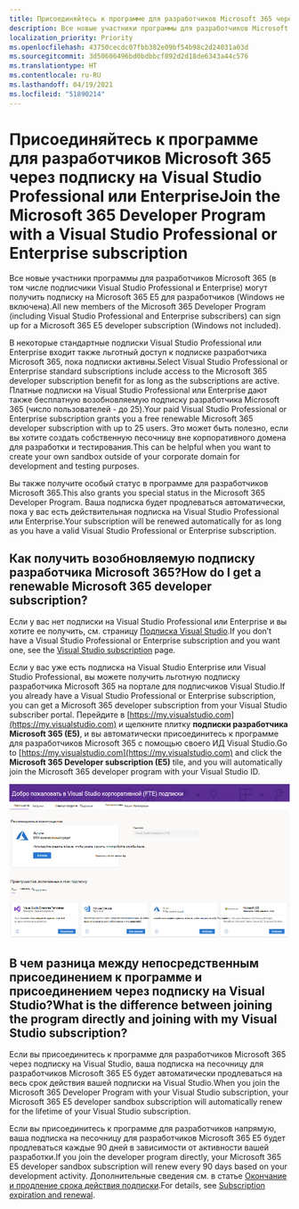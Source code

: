 ```yaml
---
title: Присоединяйтесь к программе для разработчиков Microsoft 365 через подписку на Visual Studio Professional или Enterprise
description: Все новые участники программы для разработчиков Microsoft 365 (в том числе подписчики Visual Studio Professional и Enterprise) могут получить подписку на Microsoft 365 E5 для разработчиков (Windows не включена).
localization_priority: Priority
ms.openlocfilehash: 43750cecdc07fbb382e09bf54b98c2d24031a03d
ms.sourcegitcommit: 3d50606496bd0bdbbcf892d2d18de6343a44c576
ms.translationtype: HT
ms.contentlocale: ru-RU
ms.lasthandoff: 04/19/2021
ms.locfileid: "51890214"
---
```

# <a name="join-the-microsoft-365-developer-program-with-a-visual-studio-professional-or-enterprise-subscription"></a><span data-ttu-id="4838e-103">Присоединяйтесь к программе для разработчиков Microsoft 365 через подписку на Visual Studio Professional или Enterprise</span><span class="sxs-lookup"><span data-stu-id="4838e-103">Join the Microsoft 365 Developer Program with a Visual Studio Professional or Enterprise subscription</span></span>

<span data-ttu-id="4838e-104">Все новые участники программы для разработчиков Microsoft 365 (в том числе подписчики Visual Studio Professional и Enterprise) могут получить подписку на Microsoft 365 E5 для разработчиков (Windows не включена).</span><span class="sxs-lookup"><span data-stu-id="4838e-104">All new members of the Microsoft 365 Developer Program (including Visual Studio Professional and Enterprise subscribers) can sign up for a Microsoft 365 E5 developer subscription (Windows not included).</span></span> 

<span data-ttu-id="4838e-105">В некоторые стандартные подписки Visual Studio Professional или Enterprise входит также льготный доступ к подписке разработчика Microsoft 365, пока подписки активны.</span><span class="sxs-lookup"><span data-stu-id="4838e-105">Select Visual Studio Professional or Enterprise standard subscriptions include access to the Microsoft 365 developer subscription benefit for as long as the subscriptions are active.</span></span> <span data-ttu-id="4838e-106">Платные подписки на Visual Studio Professional или Enterprise дают также бесплатную возобновляемую подписку разработчика Microsoft 365 (число пользователей - до 25).</span><span class="sxs-lookup"><span data-stu-id="4838e-106">Your paid Visual Studio Professional or Enterprise subscription grants you a free renewable Microsoft 365 developer subscription with up to 25 users.</span></span> <span data-ttu-id="4838e-107">Это может быть полезно, если вы хотите создать собственную песочницу вне корпоративного домена для разработки и тестирования.</span><span class="sxs-lookup"><span data-stu-id="4838e-107">This can be helpful when you want to create your own sandbox outside of your corporate domain for development and testing purposes.</span></span>

<span data-ttu-id="4838e-108">Вы также получите особый статус в программе для разработчиков Microsoft 365.</span><span class="sxs-lookup"><span data-stu-id="4838e-108">This also grants you special status in the Microsoft 365 Developer Program.</span></span> <span data-ttu-id="4838e-109">Ваша подписка будет продлеваться автоматически, пока у вас есть действительная подписка на Visual Studio Professional или Enterprise.</span><span class="sxs-lookup"><span data-stu-id="4838e-109">Your subscription will be renewed automatically for as long as you have a valid Visual Studio Professional or Enterprise subscription.</span></span>

## <a name="how-do-i-get-a-renewable-microsoft-365-developer-subscription"></a><span data-ttu-id="4838e-110">Как получить возобновляемую подписку разработчика Microsoft 365?</span><span class="sxs-lookup"><span data-stu-id="4838e-110">How do I get a renewable Microsoft 365 developer subscription?</span></span>

<span data-ttu-id="4838e-111">Если у вас нет подписки на Visual Studio Professional или Enterprise и вы хотите ее получить, см. страницу [Подписка Visual Studio](https://visualstudio.microsoft.com/vs/pricing/).</span><span class="sxs-lookup"><span data-stu-id="4838e-111">If you don’t have a Visual Studio Professional or Enterprise subscription and you want one, see the [Visual Studio subscription](https://visualstudio.microsoft.com/vs/pricing/) page.</span></span>

<span data-ttu-id="4838e-112">Если у вас уже есть подписка на Visual Studio Enterprise или Visual Studio Professional, вы можете получить льготную подписку разработчика Microsoft 365 на портале для подписчиков Visual Studio.</span><span class="sxs-lookup"><span data-stu-id="4838e-112">If you already have a Visual Studio Professional or Enterprise subscription, you can get a Microsoft 365 developer subscription from your Visual Studio subscriber portal.</span></span> <span data-ttu-id="4838e-113">Перейдите в [https://my.visualstudio.com](https://my.visualstudio.com) и щелкните плитку **подписки разработчика Microsoft 365 (E5)**, и вы автоматически присоединитесь к программе для разработчиков Microsoft 365 с помощью своего ИД Visual Studio.</span><span class="sxs-lookup"><span data-stu-id="4838e-113">Go to [https://my.visualstudio.com](https://my.visualstudio.com) and click the **Microsoft 365 Developer subscription (E5)** tile, and you will automatically join the Microsoft 365 developer program with your Visual Studio ID.</span></span>

![Снимок экрана: страница Visual Studio с плиткой подписки разработчика Microsoft 365](images/visual-studio-dev-program-tile.jpg)

## <a name="what-is-the-difference-between-joining-the-program-directly-and-joining-with-my-visual-studio-subscription"></a><span data-ttu-id="4838e-115">В чем разница между непосредственным присоединением к программе и присоединением через подписку на Visual Studio?</span><span class="sxs-lookup"><span data-stu-id="4838e-115">What is the difference between joining the program directly and joining with my Visual Studio subscription?</span></span>

<span data-ttu-id="4838e-116">Если вы присоединитесь к программе для разработчиков Microsoft 365 через подписку на Visual Studio, ваша подписка на песочницу для разработчиков Microsoft 365 E5 будет автоматически продлеваться на весь срок действия вашей подписки на Visual Studio.</span><span class="sxs-lookup"><span data-stu-id="4838e-116">When you join the Microsoft 365 Developer Program with your Visual Studio subscription, your Microsoft 365 E5 developer sandbox subscription will automatically renew for the lifetime of your Visual Studio subscription.</span></span> 

<span data-ttu-id="4838e-117">Если вы присоединитесь к программе для разработчиков напрямую, ваша подписка на песочницу для разработчиков Microsoft 365 E5 будет продлеваться каждые 90 дней в зависимости от активности вашей разработки.</span><span class="sxs-lookup"><span data-stu-id="4838e-117">If you join the developer program directly, your Microsoft 365 E5 developer sandbox subscription will renew every 90 days based on your development activity.</span></span> <span data-ttu-id="4838e-118">Дополнительные сведения см. в статье [Окончание и продление срока действия подписки](subscription-expiration-and-renewal.md).</span><span class="sxs-lookup"><span data-stu-id="4838e-118">For details, see [Subscription expiration and renewal](subscription-expiration-and-renewal.md).</span></span>